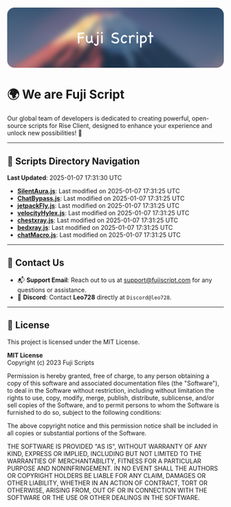 ![Banner](.github/b.webp)

# 🌍 **We are Fuji Script**

Our global team of developers is dedicated to creating powerful, open-source scripts for Rise Client, designed to enhance your experience and unlock new possibilities! 🌟

---
<!-- SCRIPTS_NAVIGATION_START -->
## 📂 **Scripts Directory Navigation**

**Last Updated**: 2025-01-07 17:31:30 UTC

- **[SilentAura.js](scripts/SilentAura.js)**: Last modified on 2025-01-07 17:31:25 UTC
- **[ChatBypass.js](scripts/ChatBypass.js)**: Last modified on 2025-01-07 17:31:25 UTC
- **[jetpackFly.js](scripts/jetpackFly.js)**: Last modified on 2025-01-07 17:31:25 UTC
- **[velocityHylex.js](scripts/velocityHylex.js)**: Last modified on 2025-01-07 17:31:25 UTC
- **[chestxray.js](scripts/chestxray.js)**: Last modified on 2025-01-07 17:31:25 UTC
- **[bedxray.js](scripts/bedxray.js)**: Last modified on 2025-01-07 17:31:25 UTC
- **[chatMacro.js](scripts/chatMacro.js)**: Last modified on 2025-01-07 17:31:25 UTC

<!-- SCRIPTS_NAVIGATION_END -->

---

## 💬 **Contact Us**  
- 📬 **Support Email**: Reach out to us at [support@fujiscript.com](mailto:support@fujiscript.com) for any questions or assistance.  
- 💬 **Discord**: Contact **Leo728** directly at `Discord@leo728`.

---

## 📜 **License**

This project is licensed under the MIT License.  

**MIT License**  
Copyright (c) 2023 Fuji Scripts  

Permission is hereby granted, free of charge, to any person obtaining a copy of this software and associated documentation files (the "Software"), to deal in the Software without restriction, including without limitation the rights to use, copy, modify, merge, publish, distribute, sublicense, and/or sell copies of the Software, and to permit persons to whom the Software is furnished to do so, subject to the following conditions:  

The above copyright notice and this permission notice shall be included in all copies or substantial portions of the Software.  

THE SOFTWARE IS PROVIDED "AS IS", WITHOUT WARRANTY OF ANY KIND, EXPRESS OR IMPLIED, INCLUDING BUT NOT LIMITED TO THE WARRANTIES OF MERCHANTABILITY, FITNESS FOR A PARTICULAR PURPOSE AND NONINFRINGEMENT. IN NO EVENT SHALL THE AUTHORS OR COPYRIGHT HOLDERS BE LIABLE FOR ANY CLAIM, DAMAGES OR OTHER LIABILITY, WHETHER IN AN ACTION OF CONTRACT, TORT OR OTHERWISE, ARISING FROM, OUT OF OR IN CONNECTION WITH THE SOFTWARE OR THE USE OR OTHER DEALINGS IN THE SOFTWARE.  
